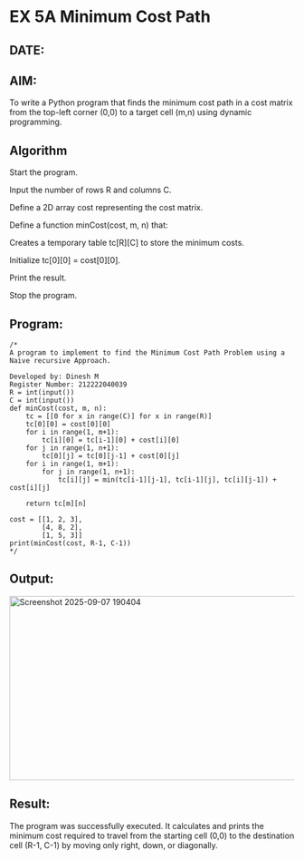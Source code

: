 # EX 5A Minimum Cost Path
## DATE:
## AIM:
To write a Python program that finds the minimum cost path in a cost matrix from the top-left corner (0,0) to a target cell (m,n) using dynamic programming.




## Algorithm
Start the program.

Input the number of rows R and columns C.

Define a 2D array cost representing the cost matrix.

Define a function minCost(cost, m, n) that:

Creates a temporary table tc[R][C] to store the minimum costs.

Initialize tc[0][0] = cost[0][0].

Print the result.

Stop the program.

## Program:
```
/*
A program to implement to find the Minimum Cost Path Problem using a  Naive recursive Approach.

Developed by: Dinesh M
Register Number: 212222040039
R = int(input())
C = int(input())
def minCost(cost, m, n):
    tc = [[0 for x in range(C)] for x in range(R)]
    tc[0][0] = cost[0][0]
    for i in range(1, m+1):
        tc[i][0] = tc[i-1][0] + cost[i][0]
    for j in range(1, n+1):
        tc[0][j] = tc[0][j-1] + cost[0][j]
    for i in range(1, m+1):
        for j in range(1, n+1):
            tc[i][j] = min(tc[i-1][j-1], tc[i-1][j], tc[i][j-1]) + cost[i][j]
 
    return tc[m][n]
 
cost = [[1, 2, 3],
        [4, 8, 2],
        [1, 5, 3]]
print(minCost(cost, R-1, C-1))
*/
```

## Output:
<img width="1274" height="325" alt="Screenshot 2025-09-07 190404" src="https://github.com/user-attachments/assets/5cfcbbbe-7fe8-469b-aea4-7c9b15ebd18e" />



## Result:
The program was successfully executed.
It calculates and prints the minimum cost required to travel from the starting cell (0,0) to the destination cell (R-1, C-1) by moving only right, down, or diagonally.
